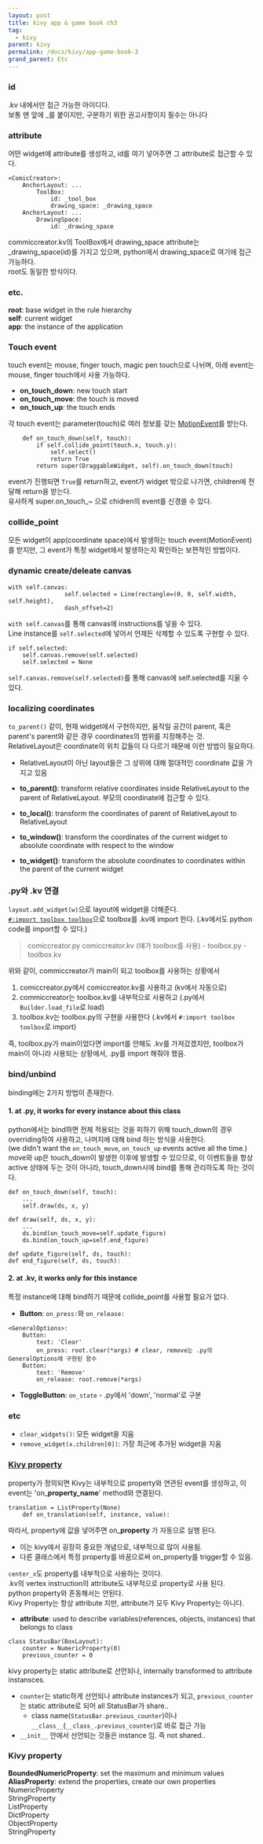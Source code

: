 ```yaml
---
layout: post
title: kivy app & game book ch3
tag:
  - kivy
parent: kivy
permalink: /docs/kivy/app-game-book-3
grand_parent: Etc
---
```


### id  
.kv 내에서만 접근 가능한 아이디다.  
보통 맨 앞에 _를 붙이지만, 구분하기 위한 권고사항이지 필수는 아니다

### attribute  
어떤 widget에 attribute를 생성하고, id를 여기 넣어주면 그 attribute로 접근할 수 있다.  
```
<ComicCreator>:
    AnchorLayout: ...
        ToolBox:
            id: _tool_box
            drawing_space: _drawing_space
    AnchorLayout: ...
        DrawingSpace:
            id: _drawing_space
```
commiccreator.kv의 ToolBox에서 drawing_space attribute는 _drawing_space(id)를 가지고 있으며, python에서 drawing_space로 여기에 접근 가능하다.  
root도 동일한 방식이다.

### etc.
**root**: base widget in the rule hierarchy  
**self**: current widget  
**app**: the instance of the application

### Touch event
touch event는 mouse, finger touch, magic pen touch으로 나뉘며, 아래 event는 mouse, finger touch에서 사용 가능하다.  
  
* **on_touch_down**: new touch start
* **on_touch_move**: the touch is moved
* **on_touch_up**: the touch ends

각 touch event는 parameter(touch)로 여러 정보를 갖는 [MotionEvent](https://kivy.org/doc/stable/api-kivy.input.motionevent.html#kivy.input.motionevent.MotionEvent)를 받는다.  
```
    def on_touch_down(self, touch):
        if self.collide_point(touch.x, touch.y):
            self.select()
            return True
        return super(DraggableWidget, self).on_touch_down(touch)
```
event가 진행되면 `True`를 return하고, event가 widget 밖으로 나가면, children에 전달해 return을 받는다.  
유사하게 super.on_touch_~ 으로 chidren의 event를 신경쓸 수 있다.

### collide_point
모든 widget이 app(coordinate space)에서 발생하는 touch event(MotionEvent)를 받지만, 그 event가 특정 widget에서 발생하는지 확인하는 보편적인 방법이다.

### dynamic create/deleate canvas
```
with self.canvas:
                self.selected = Line(rectangle=(0, 0, self.width, self.height),
                dash_offset=2)
```
`with self.canvas`를 통해 canvas에 instructions를 넣을 수 있다.  
Line instance를 `self.selected`에 넣어서 언제든 삭제할 수 있도록 구현할 수 있다.

```
if self.selected:
    self.canvas.remove(self.selected)
    self.selected = None
```
`self.canvas.remove(self.selected)`를 통해 canvas에 self.selected를 지울 수 있다.

### localizing coordinates

`to_parent()` 같이, 현재 widget에서 구현하지만, 움직일 공간이 parent, 혹은 parent's parent와 같은 경우 coordinates의 범위를 지정해주는 것.  
RelativeLayout은 coordinate의 위치 값들이 다 다르기 때문에 이런 방법이 필요하다.  
  * RelativeLayout이 아닌 layout들은 그 상위에 대해 절대적인 coordinate 값을 가지고 있음

* **to_parent()**: transform relative coordinates inside RelativeLayout to the parent of RelativeLayout. 부모의 coordinate에 접근할 수 있다.
* **to_local()**: transform the coordinates of parent of RelativeLayout to RelativeLayout
* **to_window()**: transform the coordinates of the current widget to absolute coordinate with respect to the window
* **to_widget()**: transform the absolute coordinates to coordinates within the parent of the current widget

### .py와 .kv 연결
`layout.add_widget(w)`으로 layout에 widget을 더해준다.  
[`#:import toolbox toolbox`](https://kivy.org/doc/stable/guide/lang.html#special-syntax)으로 toolbox를 .kv에 import 한다. (.kv에서도 python code를 import할 수 있다.)

> comiccreator.py
> comiccreator.kv (얘가 toolbox를 사용)
> \- toolbox.py
> \- toolbox.kv

위와 같이, commiccreator가 main이 되고 toolbox를 사용하는 상황에서  
1. comiccreator.py에서 comiccreator.kv를 사용하고 (kv에서 자동으로) 
2. commiccreator는 toolbox.kv를 내부적으로 사용하고 (.py에서 `Builder.load_file`로 load)  
3. toolbox.kv는 toolbox.py의 구현을 사용한다 (.kv에서 `#:import toolbox toolbox`로 import)  

즉, toolbox.py가 main이었다면 import를 안해도 .kv를 가져갔겠지만, toolbox가 main이 아니라 사용되는 상황에서, .py를 import 해줘야 했음.  

### bind/unbind
binding에는 2가지 방법이 존재한다.

#### 1. at .py, it works for every instance about this class  
python에서는 bind하면 전체 적용되는 것을 피하기 위해 touch_down의 경우 overriding하여 사용하고, 나머지에 대해 bind 하는 방식을 사용한다.  
(we didn't want the `on_touch_move`, `on_touch_up` events active all the time.)  
move와 up은 touch_down이 발생한 이후에 발생할 수 있으므로, 이 이벤트들을 항상 active 상태에 두는 것이 아니라, touch_down시에 bind를 통해 관리하도록 하는 것이다.
```
def on_touch_down(self, touch):
    ...
    self.draw(ds, x, y)

def draw(self, ds, x, y):
    ...
    ds.bind(on_touch_move=self.update_figure)
    ds.bind(on_touch_up=self.end_figure)

def update_figure(self, ds, touch):
def end_figure(self, ds, touch):
```

#### 2. at .kv, it works only for this instance  

특정 instance에 대해 bind하기 때문에 collide_point를 사용할 필요가 없다.  

* **Button**: `on_press:`와 `on_release:`

```
<GeneralOptions>:
    Button:
        text: 'Clear'
        on_press: root.clear(*args) # clear, remove는 .py의 GeneralOptions에 구현된 함수
    Button:
        text: 'Remove'
        on_release: root.remove(*args)
```

* **ToggleButton**: `on_state` - .py에서 'down', 'normal'로 구분

### etc
* `clear_widgets()`: 모든 widget을 지움 
* `remove_widget(x.children[0])`: 가장 최근에 추가된 widget을 지움

### [Kivy property](https://kivy.org/doc/stable/api-kivy.properties.html)
property가 정의되면 Kivy는 내부적으로 property와 연관된 event를 생성하고, 이 event는 'on_**property_name**' method와 연결된다.
```
translation = ListProperty(None)
    def on_translation(self, instance, value):
```
따라서, property에 값을 넣어주면 on_**property** 가 자동으로 실행 된다.  
  * 이는 kivy에서 굉장히 중요한 개념으로, 내부적으로 많이 사용됨.
  * 다른 클래스에서 특정 property를 바꿈으로써 on_property를 trigger할 수 있음.

`center_x`도 property를 내부적으로 사용하는 것이다.  
.kv의 vertex instruction의 attribute도 내부적으로 property로 사용 된다.  
python property와 혼동해서는 안된다.  
Kivy Property는 항상 attribute 지만, attribute가 모두 Kivy Property는 아니다.  
  * **attribute**: used to describe variables(references, objects, instances) that belongs to class 

```
class StatusBar(BoxLayout):
    counter = NumericProperty(0)
    previous_counter = 0
```
kivy property는 static attribute로 선언되나, internally transformed to attribute instansces.
  * `counter`는 static하게 선언되나 attribute instances가 되고, `previous_counter`는 static attribute로 되어 all StatusBar가 share..
    * class name(`StatusBar.previous_counter`)이나 `__class__`(`__class_.previous_counter`)로 바로 접근 가능 
  * `__init__` 안에서 선언되는 것들은 instance 임. 즉 not shared..

### Kivy property
**BoundedNumericProperty**: set the maximum and minimum values  
**AliasProperty**: extend the properties, create our own properties  
NumericProperty  
StringProperty  
ListProperty  
DictProperty  
ObjectProperty  
StringProperty  

